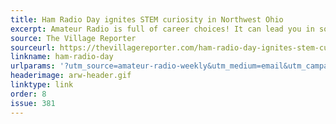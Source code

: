 ```yaml
---
title: Ham Radio Day ignites STEM curiosity in Northwest Ohio
excerpt: Amateur Radio is full of career choices! It can lead you in so many directions.
source: The Village Reporter
sourceurl: https://thevillagereporter.com/ham-radio-day-ignites-stem-curiosity-in-northwest-ohio/
linkname: ham-radio-day
urlparams: '?utm_source=amateur-radio-weekly&utm_medium=email&utm_campaign=newsletter'
headerimage: arw-header.gif
linktype: link
order: 8
issue: 381
---
```

